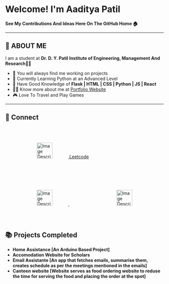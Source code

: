 # Welcome! I'm Aaditya Patil

**See My Contributions And Ideas Here On The GitHub Home 🏠**

---

## 👋 ABOUT ME

I am a student at **Dr. D. Y. Patil Institute of Engineering, Management And Research**👨‍🎓  
- 🚧 You will always find me working on projects
- 🐍 Currently Learning Python at an Advanced Level
- 🧠 Have Good Knowledge of **Flask | HTML | CSS | Python | JS |  React**
- 👨‍💻 Know more about me at [Portfolio Website](https://aadityap.pythonanywhere.com/)
- 🎮 Love To Travel and Play Games

---

## 🔗 Connect
<a href="https://leetcode.com/u/aadi_m/" style="margin:50px">
<img src="https://cdn.worldvectorlogo.com/logos/leetcode-1.svg" alt="Image Description" width="50" height="50" style="margin:50px">
  Leetcode
</a>
<a href="https://codolio.com/profile/Aaditya" style="margin:50px">
<img src="https://codolio.com/codolio_assets/codolio.svg" alt="Image Description" width="50" height="50" style="margin:50px" >
</a>
<a href="www.linkedin.com/in/adityapatilm" style="margin:50px">
<img src="https://cdn.worldvectorlogo.com/logos/linkedin-icon-2.svg" alt="Image Description" width="50" height="50" style="margin:50px" >
</a>

## 📚 Projects Completed
-  **Home Assistance [An Arduino Based Project]**
-  **Accomodation Website for Scholars**
- **Email Assistante [An app that fetches emails, summarise them, creates schedule as per the meetings mentioned in the emails]**
- **Canteen website [Website serves as food ordering website to reduse the time for serving the food and placing the order at the spot]**

